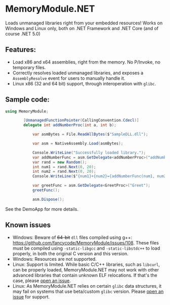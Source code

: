 ﻿# MemoryModule.NET

Loads unmanaged libraries right from your embedded resources!
Works on Windows and Linux only, both on .NET Framework and .NET Core (and of course .NET 5.0)

## Features:
- Load x86 and x64 assemblies, right from the memory. No P/Invoke, no temporary files.
- Correctly resolves loaded unmanaged libraries, and exposes a `AssemblyResolve` event for users to manually handle it.
- Linux x86 (32 and 64 bit) support, through interoperation with `glibc`.

## Sample code:
```C#
using MemoryModule;

        [UnmanagedFunctionPointer(CallingConvention.Cdecl)]
        delegate int addNumberProc(int a, int b);

            var asmBytes = File.ReadAllBytes($"SampleDLL.dll");

            var asm = NativeAssembly.Load(asmBytes);

            Console.WriteLine("Successfully loaded library.");
            var addNumberFunc = asm.GetDelegate<addNumberProc>("addNumbers");
            var rand = new Random();
            int num1 = rand.Next(0, 20);
            int num2 = rand.Next(0, 20);
            Console.WriteLine($"{num1}+{num2}={addNumberFunc(num1, num2)}");

            var greetFunc = asm.GetDelegate<GreetProc>("Greet");
            greetFunc();

            asm.Dispose();
```


See the DemoApp for more details.  

## Known issues
- Windows: Beware of ~~64-bit~~ `dll` files compiled using g++: https://github.com/fancycode/MemoryModule/issues/108. These files must be compiled using `-static-libgcc` and `-static-libstdc++` to load properly, in both the original C version and this version.  
- Windows: Resources are not supported.
- Linux: Support is limited. While basic C/C++ libraries, such as `libcurl`, can be properly loaded, MemoryModule.NET may not work with other advanced libraries that contain unknown ELF relocations. If that's the case, please [open an issue](https://github.com/trungnt2910/MemoryModule.NET/issues).
- Linux: As MemoryModule.NET relies on certain `glibc` data structures, it may fail on systems that use beta/custom `glibc` version. Please [open an issue](https://github.com/trungnt2910/MemoryModule.NET/issues) for support.